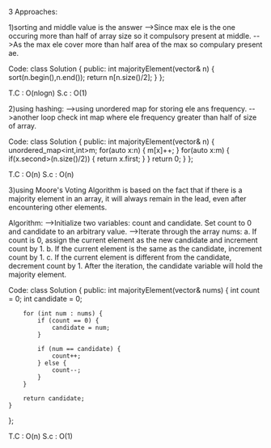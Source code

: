 ​3 Approaches:

1)sorting and middle value is the answer
-->Since max ele is the one occuring more than half of array size so it compulsory present at middle. 
-->As the max ele cover more than half area of the max so compulary present ae.

Code:
class Solution {
public:
    int majorityElement(vector<int>& n) {
        sort(n.begin(),n.end());
        return n[n.size()/2];
    }
};

T.C : O(nlogn)
S.c : O(1)

2)using hashing:
-->using unordered map for storing ele ans frequency.
-->another loop check int map where ele frequency greater than half of size of array.

Code:
class Solution {
public:
    int majorityElement(vector<int>& n) {
        unordered_map<int,int>m;
        for(auto x:n)
        {
            m[x]++;
        }
        for(auto x:m)
        {
            if(x.second>(n.size()/2))
            {
                return x.first;
            }
        }
        return 0;
    }
};

T.C : O(n)
S.c : O(n)

3)using Moore's Voting Algorithm is based on the fact that if there is a majority element in an array, it will always remain in the lead, even after encountering other elements.

Algorithm:
-->Initialize two variables: count and candidate. Set count to 0 and candidate to an arbitrary value.
-->Iterate through the array nums:
a. If count is 0, assign the current element as the new candidate and increment count by 1.
b. If the current element is the same as the candidate, increment count by 1.
c. If the current element is different from the candidate, decrement count by 1.
After the iteration, the candidate variable will hold the majority element.

Code:
class Solution {
public:
    int majorityElement(vector<int>& nums) {
        int count = 0;
        int candidate = 0;
        
        for (int num : nums) {
            if (count == 0) {
                candidate = num;
            }
            
            if (num == candidate) {
                count++;
            } else {
                count--;
            }
        }
        
        return candidate;
    }
};

T.C : O(n)
S.c : O(1)
